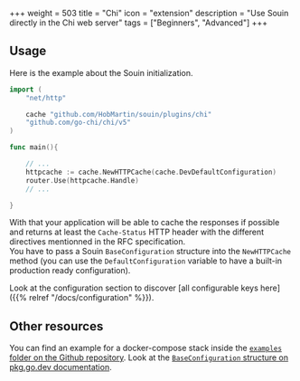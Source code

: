 +++
weight = 503
title = "Chi"
icon = "extension"
description = "Use Souin directly in the Chi web server"
tags = ["Beginners", "Advanced"]
+++

## Usage
Here is the example about the Souin initialization.
```go
import (
	"net/http"

	cache "github.com/HobMartin/souin/plugins/chi"
	"github.com/go-chi/chi/v5"
)

func main(){

    // ...
	httpcache := cache.NewHTTPCache(cache.DevDefaultConfiguration)
	router.Use(httpcache.Handle)
    // ...

}
```
With that your application will be able to cache the responses if possible and returns at least the `Cache-Status` HTTP header with the different directives mentionned in the RFC specification.  
You have to pass a Souin `BaseConfiguration` structure into the `NewHTTPCache` method (you can use the `DefaultConfiguration` variable to have a built-in production ready configuration).  

Look at the configuration section to discover [all configurable keys here]({{% relref "/docs/configuration" %}}).

Other resources
---------------
You can find an example for a docker-compose stack inside the [`examples` folder on the Github repository](https://github.com/HobMartin/souin/tree/master/plugins/chi/examples).
Look at the [`BaseConfiguration` structure on pkg.go.dev documentation](https://pkg.go.dev/github.com/HobMartin/souin/pkg/middleware#BaseConfiguration).
